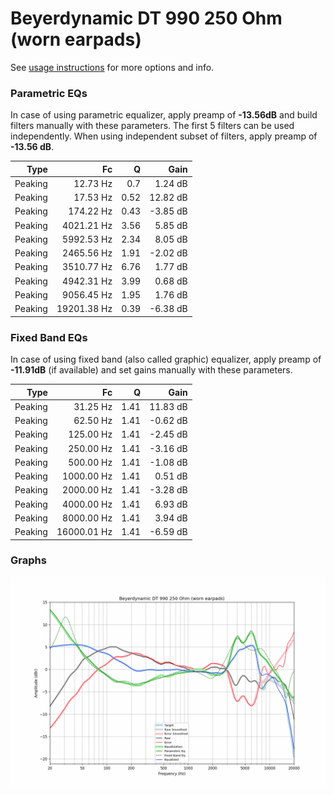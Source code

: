 # Beyerdynamic DT 990 250 Ohm (worn earpads)
See [usage instructions](https://github.com/jaakkopasanen/AutoEq#usage) for more options and info.

### Parametric EQs
In case of using parametric equalizer, apply preamp of **-13.56dB** and build filters manually
with these parameters. The first 5 filters can be used independently.
When using independent subset of filters, apply preamp of **-13.56 dB**.

| Type    | Fc          |    Q | Gain     |
|--------:|------------:|-----:|---------:|
| Peaking | 12.73 Hz    | 0.7  | 1.24 dB  |
| Peaking | 17.53 Hz    | 0.52 | 12.82 dB |
| Peaking | 174.22 Hz   | 0.43 | -3.85 dB |
| Peaking | 4021.21 Hz  | 3.56 | 5.85 dB  |
| Peaking | 5992.53 Hz  | 2.34 | 8.05 dB  |
| Peaking | 2465.56 Hz  | 1.91 | -2.02 dB |
| Peaking | 3510.77 Hz  | 6.76 | 1.77 dB  |
| Peaking | 4942.31 Hz  | 3.99 | 0.68 dB  |
| Peaking | 9056.45 Hz  | 1.95 | 1.76 dB  |
| Peaking | 19201.38 Hz | 0.39 | -6.38 dB |

### Fixed Band EQs
In case of using fixed band (also called graphic) equalizer, apply preamp of **-11.91dB**
(if available) and set gains manually with these parameters.

| Type    | Fc          |    Q | Gain     |
|--------:|------------:|-----:|---------:|
| Peaking | 31.25 Hz    | 1.41 | 11.83 dB |
| Peaking | 62.50 Hz    | 1.41 | -0.62 dB |
| Peaking | 125.00 Hz   | 1.41 | -2.45 dB |
| Peaking | 250.00 Hz   | 1.41 | -3.16 dB |
| Peaking | 500.00 Hz   | 1.41 | -1.08 dB |
| Peaking | 1000.00 Hz  | 1.41 | 0.51 dB  |
| Peaking | 2000.00 Hz  | 1.41 | -3.28 dB |
| Peaking | 4000.00 Hz  | 1.41 | 6.93 dB  |
| Peaking | 8000.00 Hz  | 1.41 | 3.94 dB  |
| Peaking | 16000.01 Hz | 1.41 | -6.59 dB |

### Graphs
![](./Beyerdynamic%20DT%20990%20250%20Ohm%20(worn%20earpads).png)